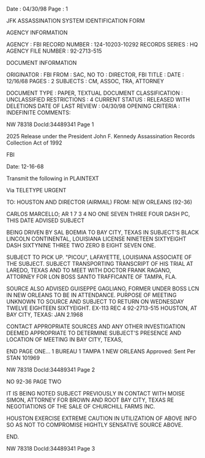 Date : 04/30/98
Page : 1

JFK ASSASSINATION SYSTEM
IDENTIFICATION FORM

AGENCY INFORMATION

AGENCY : FBI
RECORD NUMBER : 124-10203-10292
RECORDS SERIES : HQ
AGENCY FILE NUMBER : 92-2713-515

DOCUMENT INFORMATION

ORIGINATOR : FBI
FROM : SAC, NO
TO : DIRECTOR, FBI
TITLE :
DATE : 12/16/68
PAGES : 2
SUBJECTS : CM, ASSOC, TRA, ATTORNEY

DOCUMENT TYPE : PAPER, TEXTUAL DOCUMENT
CLASSIFICATION : UNCLASSIFIED
RESTRICTIONS : 4
CURRENT STATUS : RELEASED WITH DELETIONS
DATE OF LAST REVIEW : 04/30/98
OPENING CRITERIA : INDEFINITE
COMMENTS:

NW 78318
Docld:34489341 Page 1

2025 Release under the President John F. Kennedy Assassination
Records Collection Act of 1992

FBI

Date: 12-16-68

Transmit the following in
PLAINTEXT

Via TELETYPE
URGENT

TO: HOUSTON AND DIRECTOR (AIRMAIL)
FROM: NEW ORLEANS (92-36)

CARLOS MARCELLO; AR
1 7 3 4
NO ONE SEVEN THREE FOUR DASH PC, THIS DATE ADVISED SUBJECT

BEING DRIVEN BY SAL BOEMIA TO BAY CITY, TEXAS IN SUBJECT'S
BLACK LINCOLN CONTINENTAL, LOUISIANA LICENSE NINETEEN SIXTYEIGHT
DASH SIXTYNINE THREE TWO ZERO B EIGHT SEVEN ONE.

SUBJECT TO PICK UP. "PICOU", LAFAYETTE, LOUISIANA ASSOCIATE
OF THE SUBJECT. SUBJECT TRANSPORTING TRANSCRIPT OF HIS TRIAL
AT LAREDO, TEXAS AND TO MEET WITH DOCTOR FRANK RAGANO, ATTORNEY
FOR LON BOSS SANTO TRAFFICANTE OF TAMPA, FLA.

SOURCE ALSO ADVISED GUISEPPE GAGLIANO, FORMER UNDER BOSS
LCN IN NEW ORLEANS TO BE IN ATTENDANCE. PURPOSE OF MEETING
UNKNOWN TO SOURCE AND SUBJECT TO RETURN ON WEDNESDAY TWELVE
EIGHTEEN SIXTYEIGHT.
EX-113 REC 4 92-2713-515
HOUSTON, AT BAY CITY, TEXAS: JAN 2.1968

CONTACT APPROPRIATE SOURCES AND ANY OTHER INVESTIGATION
DEEMED APPROPRIATE TO DETERMINE SUBJECT'S PRESENCE AND LOCATION
OF MEETING IN BAY CITY, TEXAS,

END PAGE ONE...
1 BUREAU 1 TAMPA 1 NEW ORLEANS
Approved: Sent Per
STAN 101969

NW 78318
Docld:34489341 Page 2

NO 92-36
PAGE TWO

IT IS BEING NOTED SUBJECT PREVIOUSLY IN CONTACT WITH MOISE
SIMON, ATTORNEY FOR BROWN AND ROOT BAY CITY, TEXAS RE
NEGOTIATIONS OF THE SALE OF CHURCHILL FARMS INC.

HOUSTON EXERCISE EXTREME CAUTION IN UTILIZATION OF ABOVE
INFO SO AS NOT TO COMPROMISE HIGHTLY SENSATIVE SOURCE ABOVE.

END.

NW 78318
Docld:34489341 Page 3
